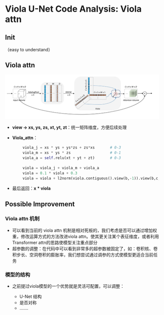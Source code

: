 # Viola U-Net Code Analysis:  Viola attn

## Init

（easy to understand）

## Viola attn

![image-20240509143839227](./assets/image-20240509143839227.png)

* **view -> xs, ys, zs, xt, yt, zt**：统一矩阵维度，方便后续处理

* **Viola_attn**：

```python
		viola_j = xs * ys + ys*zs + zs*xs       # 0-3
        viola_m = xs * ys * zs                  # 0-1  
        viola_a = self.relu(xt + yt + zt)       # 0-3

        viola = viola_j + viola_m + viola_a
        viola = 0.1 * viola + 0.3 
        viola = viola + l2norm(viola.contiguous().view(b,-1)).view(b,c,h,w,d)  
```

* 最后返回：**x * viola**



## Possible Improvement

### Viola attn 机制

* 可以看到当前的 viola attn 机制是相对死板的，我们考虑是否可以通过增加权重，修改运算方式的方法改进viola attn。使其更关注某个表征维度，或者利用Transformer attn的思路使模型关注重点部分
* 超参数的调整：在代码中可以看到非常多的超参数被固定了，如：卷积核、卷积步长、空洞卷积的膨胀率，我们想尝试通过调参的方式使模型更适合当前任务

### 模型的结构

* 之前提过viola模型的一个优势就是灵活可配置，可以调整：

  * U-Net 结构
  * 是否对称
  * .......

  


